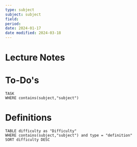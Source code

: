 ```yaml
---
type: subject
subject: subject
field:
period:
date: 2024-01-17
date modified: 2024-03-18
---
```


# Lecture Notes



# To-Do's

```dataview
TASK
WHERE contains(subject,"subject")
```


# Definitions

```dataview
TABLE difficulty as "Difficulty"
WHERE contains(subject,"subject") and type = "definition"
SORT difficulty DESC
```
